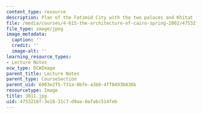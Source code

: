 ```yaml
---
content_type: resource
description: Plan of the Fatimid City with the two palaces and Khitat (after Ravaisse).
file: /media/courses/4-615-the-architecture-of-cairo-spring-2002/4753218f3e1831c7d9aa0afabc514feb_3011.jpg
file_type: image/jpeg
image_metadata:
  caption: ''
  credit: ''
  image-alt: ''
learning_resource_types:
- Lecture Notes
ocw_type: OCWImage
parent_title: Lecture Notes
parent_type: CourseSection
parent_uid: 6903e2f5-731a-0bfe-a3b8-4ff0493b836b
resourcetype: Image
title: 3011.jpg
uid: 4753218f-3e18-31c7-d9aa-0afabc514feb
---
```

